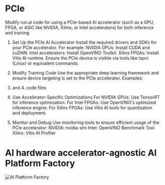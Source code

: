 # PCIe
Modify run.ai code for using a PCIe-based AI accelerator (such as a GPU, FPGA, or ASIC like NVIDIA, Xilinx, or Intel accelerators) for both inference and training
1. Set Up the PCIe AI Accelerator
Install the required drivers and SDKs for your PCIe accelerator. For example:
NVIDIA GPUs: Install CUDA and cuDNN.
Intel accelerators: Install OpenVINO Toolkit.
Xilinx FPGAs: Install Vitis AI runtime.
Ensure the PCIe device is visible via tools like lspci (Linux) or equivalent commands.

2. Modify Training Code
Use the appropriate deep learning framework and ensure device targeting is set to the PCIe accelerator. Examples:

3. and 4.  code files

5. Use Accelerator-Specific Optimizations
For NVIDIA GPUs: Use TensorRT for inference optimization.
For Intel FPGAs: Use OpenVINO's optimized inference engine.
For Xilinx FPGAs: Use Vitis AI tools for quantization and deployment.


6. Monitor and Debug
Use monitoring tools to ensure efficient usage of the PCIe accelerator:
NVIDIA: nvidia-smi
Intel: OpenVINO Benchmark Tool
Xilinx: Vitis AI Profiler

# AI hardware accelerator-agnostic AI Platform Factory
![AI Platform Factory](https://github.com/user-attachments/assets/423d5a85-9c8b-44dc-b47a-41ddce3c48d7)

